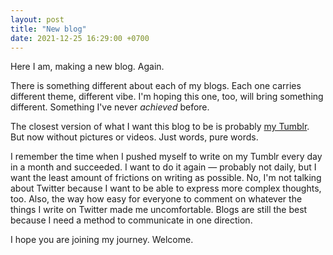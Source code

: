 ```yaml
---
layout: post
title: "New blog"
date: 2021-12-25 16:29:00 +0700
---
```


Here I am, making a new blog. Again.

There is something different about each of my blogs. Each one carries different theme, different vibe. I'm hoping this one, too, will bring something different. Something I've never _achieved_ before.

The closest version of what I want this blog to be is probably [my Tumblr](https://ghazi.tumblr.com/). But now without pictures or videos. Just words, pure words.

I remember the time when I pushed myself to write on my Tumblr every day in a month and succeeded. I want to do it again — probably not daily, but I want the least amount of frictions on writing as possible. No, I'm not talking about Twitter because I want to be able to express more complex thoughts, too. Also, the way how easy for everyone to comment on whatever the things I write on Twitter made me uncomfortable. Blogs are still the best because I need a method to communicate in one direction.

I hope you are joining my journey. Welcome.
